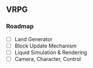 ## VRPG

### Roadmap

- [ ] Land Generator
- [ ] Block Update Mechanism 
- [ ] Liquid Simulation & Rendering
- [ ] Camera, Character, Control